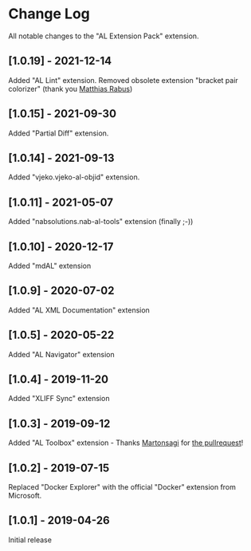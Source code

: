 # Change Log
All notable changes to the "AL Extension Pack" extension.

## [1.0.19] - 2021-12-14
Added "AL Lint" extension.
Removed obsolete extension "bracket pair colorizer" (thank you [Matthias Rabus](https://github.com/mrabus))

## [1.0.15] - 2021-09-30
Added "Partial Diff" extension.

## [1.0.14] - 2021-09-13
Added "vjeko.vjeko-al-objid" extension.

## [1.0.11] - 2021-05-07
Added "nabsolutions.nab-al-tools" extension (finally ;-))

## [1.0.10] - 2020-12-17
Added "mdAL" extension

## [1.0.9] - 2020-07-02
Added "AL XML Documentation" extension

## [1.0.5] - 2020-05-22
Added "AL Navigator" extension

## [1.0.4] - 2019-11-20
Added "XLIFF Sync" extension

## [1.0.3] - 2019-09-12
Added "AL Toolbox" extension - Thanks [Martonsagi](https://github.com/martonsagi) for [the pullrequest](https://github.com/waldo1001/ALExtensionPack/pull/1)!

## [1.0.2] - 2019-07-15
Replaced "Docker Explorer" with the official "Docker" extension from Microsoft.

## [1.0.1] - 2019-04-26
Initial release 

